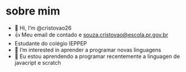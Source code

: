 # sobre mim
- 👋 Hi, I’m @cristovao26
- 👍 Meu email de contado e souza.cristovao@escola.pr.gov.br
- Estudante do colégio IEPPEP
- 👀 I’m interested in aprender a programar novas linguagens
- 🌱 Eu estou aprendendo a programar recentemente a linguagen de javacript e scratch 


